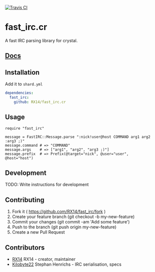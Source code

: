 [![Travis CI](https://img.shields.io/travis/RX14/fast_irc.cr.svg)](https://travis-ci.org/RX14/fast_irc.cr)
# fast_irc.cr

A fast IRC parsing library for crystal.

## [Docs](http://www.docrystal.org/github.com/RX14/fast_irc.cr/)

## Installation

Add it to `shard.yml`

```yaml
dependencies:
  fast_irc:
    github: RX14/fast_irc.cr
```

## Usage

```crystal
require "fast_irc"

message = FastIRC::Message.parse ":nick!user@host COMMAND arg1 arg2 :arg3 ;)"
message.command # => "COMMAND"
message.args    # => ["arg1", "arg2", "arg3 ;)"]
message.prefix  # => Prefix(@target="nick", @user="user", @host="host")
```

## Development

TODO: Write instructions for development

## Contributing

1. Fork it ( https://github.com/RX14/fast_irc/fork )
2. Create your feature branch (git checkout -b my-new-feature)
3. Commit your changes (git commit -am 'Add some feature')
4. Push to the branch (git push origin my-new-feature)
5. Create a new Pull Request

## Contributors

- [RX14](https://github.com/RX14) RX14 - creator, maintainer
- [Kilobyte22](https://github.com/Kilobyte22) Stephan Henrichs - IRC serialisation, specs
